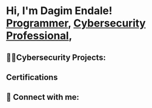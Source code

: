 <h1>Hi, I'm Dagim Endale! <br/><a href="https://github.com/dagimendale">Programmer</a>, <a href="www.linkedin.com/in/dagim-endale-943868312">Cybersecurity Professional</a>,

<h2>👨‍💻Cybersecurity Projects:</h2>

<h2>Certifications</h2>


<h2> 🤳 Connect with me:</h2>

